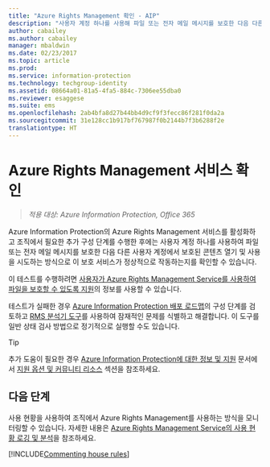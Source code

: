 ```yaml
---
title: "Azure Rights Management 확인 - AIP"
description: "사용자 계정 하나를 사용해 파일 또는 전자 메일 메시지를 보호한 다음 다른 사용자 계정에서 보호된 콘텐츠 열기 및 사용을 시도하는 방식으로 서비스가 정상적으로 작동하는지를 확인하는 지침을 제공합니다."
author: cabailey
ms.author: cabailey
manager: mbaldwin
ms.date: 02/23/2017
ms.topic: article
ms.prod: 
ms.service: information-protection
ms.technology: techgroup-identity
ms.assetid: 08664a01-81a5-4fa5-884c-7306ee55dba0
ms.reviewer: esaggese
ms.suite: ems
ms.openlocfilehash: 2ab4bfa8d27b44bb4d9cf9f3fecc86f281f0da2a
ms.sourcegitcommit: 31e128cc1b917bf767987f0b2144b7f3b6288f2e
translationtype: HT
---
```

# <a name="verifying-the-azure-rights-management-service"></a>Azure Rights Management 서비스 확인

>*적용 대상: Azure Information Protection, Office 365*

Azure Information Protection의 Azure Rights Management 서비스를 활성화하고 조직에서 필요한 추가 구성 단계를 수행한 후에는 사용자 계정 하나를 사용하여 파일 또는 전자 메일 메시지를 보호한 다음 다른 사용자 계정에서 보호된 콘텐츠 열기 및 사용을 시도하는 방식으로 이 보호 서비스가 정상적으로 작동하는지를 확인할 수 있습니다.

이 테스트를 수행하려면 [사용자가 Azure Rights Management Service를 사용하여 파일을 보호할 수 있도록 지원](help-users.md)의 정보를 사용할 수 있습니다.

테스트가 실패한 경우 [Azure Information Protection 배포 로드맵](../plan-design/deployment-roadmap.md)의 구성 단계를 검토하고 [RMS 분석기 도구](http://www.microsoft.com/en-us/download/details.aspx?id=46437)를 사용하여 잠재적인 문제를 식별하고 해결합니다. 이 도구를 일반 상태 검사 방법으로 정기적으로 실행할 수도 있습니다.

> [!TIP]
> 추가 도움이 필요한 경우 [Azure Information Protection에 대한 정보 및 지원](../get-started/information-support.md) 문서에서 [지원 옵션 및 커뮤니티 리소스](../get-started/information-support.md#support-options-and-community-resources) 섹션을 참조하세요.

## <a name="next-steps"></a>다음 단계

사용 현황을 사용하여 조직에서 Azure Rights Management를 사용하는 방식을 모니터링할 수 있습니다. 자세한 내용은 [Azure Rights Management Service의 사용 현황 로깅 및 분석](log-analyze-usage.md)을 참조하세요.

[!INCLUDE[Commenting house rules](../includes/houserules.md)]


